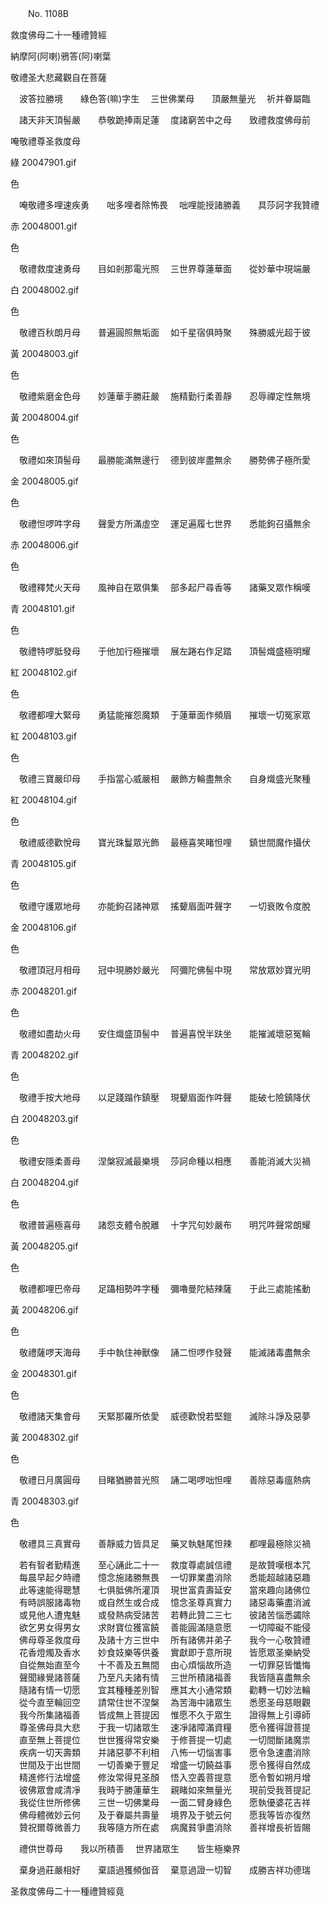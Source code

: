 ﻿　　No. 1108B

救度佛母二十一種禮贊經

納摩阿(阿喇)鴉答(阿)喇葉

敬禮圣大悲藏觀自在菩薩

　波答拉勝境　　綠色答(嘛)字生
　三世佛業母　　頂嚴無量光
　祈并眷屬臨　

　諸天非天頂髻嚴　　恭敬跪捧兩足蓮
　度諸窮苦中之母　　致禮救度佛母前　

唵敬禮尊圣救度母

綠
<PIC>20047901.gif</PIC>

色

　唵敬禮多哩速疾勇　　咄多哩者除怖畏
　咄哩能授諸勝義　　具莎訶字我贊禮　

赤
<PIC>20048001.gif</PIC>

色

　敬禮救度速勇母　　目如剎那電光照
　三世界尊蓮華面　　從妙華中現端嚴　

白
<PIC>20048002.gif</PIC>

色

　敬禮百秋朗月母　　普遍圓照無垢面
　如千星宿俱時聚　　殊勝威光超于彼　

黃
<PIC>20048003.gif</PIC>

色

　敬禮紫磨金色母　　妙蓮華手勝莊嚴
　施精勤行柔善靜　　忍辱禪定性無境　

黃
<PIC>20048004.gif</PIC>

色

　敬禮如來頂髻母　　最勝能滿無邊行
　德到彼岸盡無余　　勝勢佛子極所愛　

金
<PIC>20048005.gif</PIC>

色

　敬禮怛啰吽字母　　聲愛方所滿虛空
　運足遍履七世界　　悉能鉤召攝無余　

赤
<PIC>20048006.gif</PIC>

色

　敬禮釋梵火天母　　風神自在眾俱集
　部多起尸尋香等　　諸藥叉眾作稱嘆　

青
<PIC>20048101.gif</PIC>

色

　敬禮特啰胝發母　　于他加行極摧壞
　展左踡右作足踏　　頂髻熾盛極明耀　

紅
<PIC>20048102.gif</PIC>

色

　敬禮都哩大緊母　　勇猛能摧怨魔類
　于蓮華面作頻眉　　摧壞一切冤家眾　

紅
<PIC>20048103.gif</PIC>

色

　敬禮三寶嚴印母　　手指當心威嚴相
　嚴飾方輪盡無余　　自身熾盛光聚種　

紅
<PIC>20048104.gif</PIC>

色

　敬禮威德歡悅母　　寶光珠鬘眾光飾
　最極喜笑睹怛哩　　鎮世間魔作攝伏　

青
<PIC>20048105.gif</PIC>

色

　敬禮守護眾地母　　亦能鉤召諸神眾
　搖顰眉面吽聲字　　一切衰敗令度脫　

金
<PIC>20048106.gif</PIC>

色

　敬禮頂冠月相母　　冠中現勝妙嚴光
　阿彌陀佛髻中現　　常放眾妙寶光明　

赤
<PIC>20048201.gif</PIC>

色

　敬禮如盡劫火母　　安住熾盛頂髻中
　普遍喜悅半趺坐　　能摧滅壞惡冤輪　

青
<PIC>20048202.gif</PIC>

色

　敬禮手按大地母　　以足踐蹋作鎮壓
　現顰眉面作吽聲　　能破七險鎮降伏　

白
<PIC>20048203.gif</PIC>

色

　敬禮安隱柔善母　　涅槃寂滅最樂境
　莎訶命種以相應　　善能消滅大災禍　

白
<PIC>20048204.gif</PIC>

色

　敬禮普遍極喜母　　諸怨支體令脫離
　十字咒句妙嚴布　　明咒吽聲常朗耀　

黃
<PIC>20048205.gif</PIC>

色

　敬禮都哩巴帝母　　足躡相勢吽字種
　彌嚕曼陀結辣薩　　于此三處能搖動　

黃
<PIC>20048206.gif</PIC>

色

　敬禮薩啰天海母　　手中執住神獸像
　誦二怛啰作發聲　　能滅諸毒盡無余　

金
<PIC>20048301.gif</PIC>

色

　敬禮諸天集會母　　天緊那羅所依愛
　威德歡悅若堅鎧　　滅除斗諍及惡夢　

黃
<PIC>20048302.gif</PIC>

色

　敬禮日月廣圓母　　目睹猶勝普光照
　誦二喝啰咄怛哩　　善除惡毒瘟熱病　

青
<PIC>20048303.gif</PIC>

色

　敬禮具三真實母　　善靜威力皆具足
　藥叉執魅尾怛辣　　都哩最極除災禍　

　若有智者勤精進　　至心誦此二十一
　救度尊處誠信禮　　是故贊嘆根本咒
　每晨早起夕時禮　　憶念施諸勝無畏
　一切罪業盡消除　　悉能超越諸惡趣
　此等速能得聰慧　　七俱胝佛所灌頂
　現世富貴壽延安　　當來趣向諸佛位
　有時誤服諸毒物　　或自然生或合成
　憶念圣尊真實力　　諸惡毒藥盡消滅
　或見他人遭鬼魅　　或發熱病受諸苦
　若轉此贊二三七　　彼諸苦惱悉蠲除
　欲乞男女得男女　　求財寶位獲富饒
　善能圓滿隨意愿　　一切障礙不能侵
　佛母尊圣救度母　　及諸十方三世中
　所有諸佛并弟子　　我今一心敬贊禮
　花香燈燭及香水　　妙食妓樂等供養
　實獻即于意所現　　皆愿眾圣樂納受
　自從無始直至今　　十不善及五無間
　由心煩惱故所造　　一切罪惡皆懺悔
　聲聞緣覺諸菩薩　　乃至凡夫諸有情
　三世所積諸福善　　我皆隨喜盡無余
　隨諸有情一切愿　　宜其種種差別智
　應其大小通常類　　勸轉一切妙法輪
　從今直至輪回空　　請常住世不涅槃
　為苦海中諸眾生　　悉愿圣母慈眼觀
　我今所集諸福善　　皆成無上菩提因
　惟愿不久于眾生　　證得無上引導師
　尊圣佛母具大悲　　于我一切諸眾生
　速凈諸障滿資糧　　愿令獲得證菩提
　直至無上菩提位　　世世獲得常安樂
　于修菩提一切處　　一切間斷諸魔祟
　疾病一切天壽類　　并諸惡夢不利相
　八怖一切惱害事　　愿令急速盡消除
　世間及于出世間　　一切善樂于豐足
　增盛一切饒益事　　愿令獲得自然成
　精進修行法增盛　　修汝常得見圣顏
　悟入空義菩提意　　愿令暫如朔月增
　彼佛眾會咸清凈　　我時于勝蓮華生
　親睹如來無量光　　現前受我菩提記
　我從住世所修佛　　三世一切佛業母
　一面二臂身綠色　　愿執優婆花吉祥
　佛母體微妙云何　　及于眷屬共壽量
　境界及于號云何　　愿我等皆亦復然
　贊祝爾尊微善力　　我等隨方所在處
　病魔貧爭盡消除　　善祥增長祈皆賜　

　禮供世尊母　　我以所積善
　世界諸眾生　　皆生極樂界　

　棄身過莊嚴相好　　棄語過獲頻伽音
　棄意過證一切智　　成勝吉祥功德瑞　

圣救度佛母二十一種禮贊經竟
